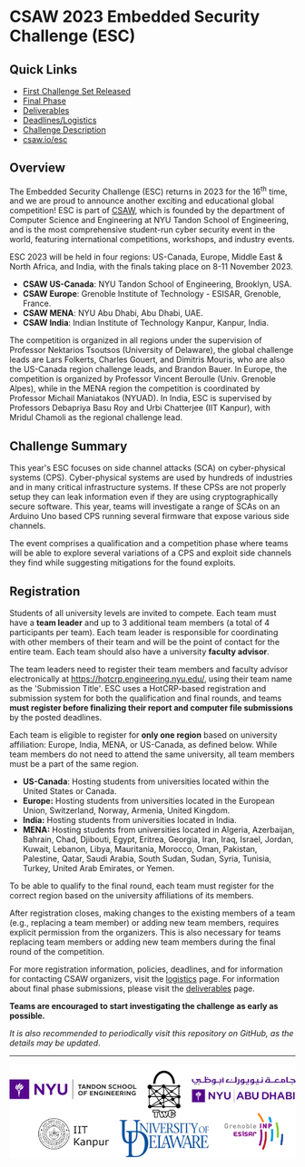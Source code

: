 CSAW 2023 Embedded Security Challenge (ESC)
===========================================
## Quick Links

* [First Challenge Set Released](https://github.com/TrustworthyComputing/csaw_esc_2023/blob/main/challenges/)
* [Final Phase](https://github.com/TrustworthyComputing/csaw_esc_2023/blob/main/Final_Phase.md)
* [Deliverables](https://github.com/TrustworthyComputing/csaw_esc_2023/blob/main/deliverables.md)
* [Deadlines/Logistics](https://github.com/TrustworthyComputing/csaw_esc_2023/blob/main/logistics.md#competition-deadlines)
* [Challenge Description](https://github.com/TrustworthyComputing/csaw_esc_2023/blob/main/Challenge_Description.md)
* [csaw.io/esc](https://www.csaw.io/esc)

## Overview

The Embedded Security Challenge (ESC) returns in 2023 for the 16<sup>th</sup> time, and we are proud to announce another exciting and educational global competition! ESC is part of [CSAW](https://www.csaw.io/), which is founded by the department of Computer Science and Engineering at NYU Tandon School of Engineering, and is the most comprehensive student-run cyber security event in the world, featuring international competitions, workshops, and industry events.

ESC 2023 will be held in four regions: US-Canada, Europe, Middle East & North Africa, and India, with the finals taking place on 8-11 November 2023.

-   **CSAW US-Canada**: NYU Tandon School of Engineering, Brooklyn, USA.
-   **CSAW Europe**: Grenoble Institute of Technology - ESISAR, Grenoble, France.
-   **CSAW MENA**: NYU Abu Dhabi, Abu Dhabi, UAE.
-   **CSAW India**: Indian Institute of Technology Kanpur, Kanpur, India.

The competition is organized in all regions under the supervision of Professor Nektarios Tsoutsos (University of Delaware), the global challenge leads are Lars Folkerts, Charles Gouert, and Dimitris Mouris, who are also the US-Canada region challenge leads, and Brandon Bauer.
In Europe, the competition is organized by Professor Vincent Beroulle (Univ. Grenoble Alpes), while in the MENA region the competition is coordinated by Professor Michail Maniatakos (NYUAD). 
In India, ESC is supervised by Professors Debapriya Basu Roy and Urbi Chatterjee (IIT Kanpur), with Mridul Chamoli  as the regional challenge lead.

## Challenge Summary
This year's ESC focuses on side channel attacks (SCA) on cyber-physical systems (CPS). Cyber-physical systems are used by hundreds of industries and in many critical infrastructure systems. If these CPSs are not properly setup they can leak information even if they are using cryptographically secure software. This year, teams will investigate a range of SCAs on an Arduino Uno based CPS running several firmware that expose various side channels. 

The event comprises a qualification and a competition phase where teams will be able to explore several variations of a CPS and exploit side channels they find while suggesting mitigations for the found exploits.

## Registration

Students of all university levels are invited to compete. Each team must have a **team leader** and up to 3 additional team members (a total of 4 participants per team). Each team leader is responsible for coordinating with other members of their team and will be the point of contact for the entire team. Each team should also have a university **faculty advisor**.


The team leaders need to register their team members and faculty advisor electronically at https://hotcrp.engineering.nyu.edu/, using their team name as the 'Submission Title'. ESC uses a HotCRP-based registration and submission system for both the qualification and final rounds, and teams **must register before finalizing their report and computer file submissions** by the posted deadlines.


Each team is eligible to register for **only one region** based on university affiliation: Europe, India, MENA, or US-Canada, as defined below.
While team members do not need to attend the same university, all team members must be a part of the same region.

-   **US-Canada**: Hosting students from universities located within the United States or Canada.
-   **Europe:** Hosting students from universities located in the European Union, Switzerland, Norway, Armenia, United Kingdom.
-   **India:** Hosting students from universities located in India.
-   **MENA:** Hosting students from universities located in Algeria, Azerbaijan, Bahrain, Chad, Djibouti, Egypt, Eritrea, Georgia, Iran, Iraq, Israel, Jordan, Kuwait, Lebanon, Libya, Mauritania, Morocco, Oman, Pakistan, Palestine, Qatar, Saudi Arabia, South Sudan, Sudan, Syria, Tunisia, Turkey, United Arab Emirates, or Yemen.


To be able to qualify to the final round, each team must register for the correct region based on the university affiliations of its members.


After registration closes, making changes to the existing members of a team (e.g., replacing a team member) or adding new team members, requires explicit permission from the organizers. This is also necessary for teams replacing team members or adding new team members during the final round of the competition.


For more registration information, policies, deadlines, and for information for contacting CSAW organizers, visit the [logistics](logistics.md) page. For information about final phase submissions, please visit the [deliverables](deliverables.md) page.

**Teams are encouraged to start investigating the challenge as early as possible.**

*It is also recommended to periodically visit this repository on GitHub, as the details may be updated*.


---

<p align="center">
    <img src="./logos/logos.png" alt="logos"/>
</p>


[badge-license]: https://img.shields.io/badge/license-MIT-green.svg
